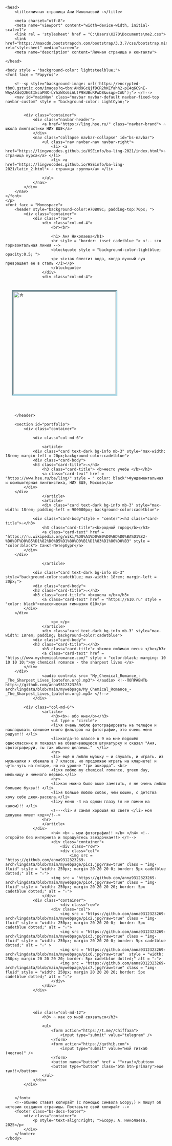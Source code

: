 
<!doctype html>

<html>



	<head>
		<title>личная страница Ани Николаевой ☆</title>
	 	
	 	<meta charset="utf-8">
	 	<meta name="viewport" content="width=device-width, initial-scale=1">
		<link rel = 'stylesheet' href = "C:\Users\X270\Documents\me2.css">  
		<link href="https://maxcdn.bootstrapcdn.com/bootstrap/3.3.7/css/bootstrap.min.css" rel="stylesheet" media="screen"> 
		<meta name="description" content="Личная страница и контакты">
		
	</head>
	
	<body style = "background-color: lightsteelblue;">
	<font face = "Papyrus">

		<!--<p style="background-image: url('https://encrypted-tbn0.gstatic.com/images?q=tbn:ANd9GcQjfDCR2hKEfahh2-pI4q6C9nE-WAyAXdsQJEGtIkcaPNX-LYhzWXs6iALtP9kUBuRPwD8&usqp=CAU');"> </!-->
		<nav id="mainNav" class="navbar navbar-default navbar-fixed-top navbar-custom" style = "background-color: LightCyan;">


			<div class="container"> 
				<div class="navbar-header"> 
					<a href="https://ling.hse.ru/" class="navbar-brand"> ☆ школа лингвистики НИУ ВШЭ</a> 
				</div> 
				<nav class="collapse navbar-collapse" id="bs-navbar"> 
					<ul class="nav navbar-nav navbar-right"> 
						<li> <a href="https://lingvocodes.github.io/HSEinfo/ba-ling-2021/index.html">☆ страница курса</a> </li> 
						<li> <a href="https://lingvocodes.github.io/HSEinfo/ba-ling-2021/latin_2.html"> ☆ страница группы</a> </li> 

					</ul>
				</nav> 
			</div>
		</nav>
	</font>
	</p>
	<font face = "Monospace">
		<header style="background-color:#70B09C; padding-top:70px; "> 
			<div class="container"> 
				<div class="row">
					<div class="col-md-4">
						<br><br>

						<h1> Аня Николаева</h1>
						<hr style = "border: inset cadetblue "> <!-- это горизонтальная линия -->
						<blockquote style = "background-color:lightblue; opacity:0.5; ">
						<p> <i>так блестит вода, когда лунный луч превращает ее в сталь </i></p>
						</blockquote>
					</div>
					<div class="col-md-4">
<!-- img - тег для вставки изображений. Мы использовали атрибут style, чтобы задать размер изображения и ширину рамки-->
<!-- Измените URL на URL вашей фотографии, а также настройте размер изображения -->
<img src="https://github.com/anna9312323269-arch/lingdata/blob/main/mywebpage/myphoto.jpg.jpg?raw=true" alt = "☆" class = "center" style="height:320px; margin:20px 20px 40px 20px; border: 5px lightblue inset; " >
					</div>
				</div>
			</div>
		
		</header>

<!-- часть страницы, которая под шапкой -->
		<section id="portfolio">
			<div class="container">

<!-- атрибут col-md-... говорит, что контент будет разделен на несколько столбцов, их ширина соотносится как 3 - 6 - 3 (Bootstrap использует воображаемую сетку из 12 равных по ширине колонок) -->
				<div class="col-md-6">

<!-- <article> не влияет на оформление, но помогает структурировать контент на осмысленые разделы -->
					<article>
				<div class="card text-dark bg-info mb-3" style="max-width: 18rem; margin-left = 20px;background-color:cadetblue">
				<div class="card-body">
				<h3 class="card-title">☆</h3>
					<h3 class="card-title"> <b>место учебы </b></h3>
					<a class="card-text" href = "https://www.hse.ru/ba/ling/" style = " color: black">Фундаментальная и компьютерная лингвистика, НИУ ВШЭ, Москва</a>
            </div>
		</div>
					</article>
					<article>
					<div class="card text-dark bg-info mb-3" style="max-width: 18rem; padding-left = 900000px; background-color:cadetblue">
					
				<div class="card-body"style = "center"><h3 class="card-title">☆</h3>
					<h3 class="card-title"><b>родной город</b></h3>
					<a class="card-text" href = "https://ru.wikipedia.org/wiki/%D0%A1%D0%B0%D0%BD%D0%BA%D1%82-%D0%9F%D0%B5%D1%82%D0%B5%D1%80%D0%B1%D1%83%D1%80%D0%B3" style = "color:black"> Санкт-Петербург</a>
            </div>
		</div>
		
					</article>
			
				<div class="card text-dark bg-info mb-3" style="background-color:cadetblue; max-width: 18rem; margin-left = 20px;">
				<div class="card-body">
				<h3 class="card-title">☆</h3>
				<h3 class="card-title"> <b>школа </b></h3>
					<a class="card-text" href = "https://610.ru" style = "color: black">классическая гимназия 610</a>
            </div>
		</div>
<!-- когда будете менять текст, не используйте бюрократических слов типа ГБОУ СОШ, ну пожаалуйста -->
						<p> </p>
					</article>
					<div class="card text-dark bg-info mb-3" style="max-width: 18rem; padding; background-color:cadetblue">
				<div class="card-body">
				<h3 class="card-title">☆</h3>
					<h3 class="card-title"> <b>моя любимая песня </b></h3>
					<a class="card-text" href = "https://www.mychemicalromance.com/" style = "color:black; marging: 10 10 10 10;">my chemical romance - the sharpest lives </a>
            </div>
		</div>
					<audio controls src= "My_Chemical_Romance_-_The_Sharpest_Lives_(patefon.org).mp3"> </audio> <!--ПОПРАВИТЬ https://github.com/anna9312323269-arch/lingdata/blob/main/mywebpage/My_Chemical_Romance_-_The_Sharpest_Lives_(patefon.org).mp3> </!-->
				</div>

			<div class="col-md-6">
					<article>
						<h3><b>☆ обо мне</b></h3>
						<ul type = "circle">
						<li>я очень люблю фотографировать на телефон и накладывать слишком много фильтров на фотографии, это очень меня радует!! </li>
						<li>когда-то классе в 9 ко мне подошёл одноклассник и показал на обваливающуюся штукатурку и сказал "Аня, сфотографируй, ты так обычно делаешь."  </li>
						<hr>
						<li> ещё я люблю музыку – и слушать, и играть. из музыкалки я сбежала в 7 классе, но продолжаю играть на кларнете! и чуть-чуть на гитаре, но на уровне "три аккорда". <br>
						<li>я люблю my chemical romance, green day, мельницу и немного нервно.</li>
						<hr>
						<li>как можно было выше заметить, я не очень люблю большие буквы!! </li>
						<li>я больше люблю собак, чем кошек, с детства хочу себе джек-рассела.</li>
						<li>у меня -4 на одном глазу (я не помню на каком)!! </li>
						<!---<li> я самая хорошая на свете </li> моя девушка пишет код></!-->
					<hr>	
					</article>
				</div>
						<h4> <b> ☆ мои фотографии!! </b> </h4> <!--откройте без интернета и порадуйтесь звездочкам!!> </!-->
						<div class="container">
							<div class="row">
							<div class="col">
								<img src = "https://github.com/anna9312323269-arch/lingdata/blob/main/mywebpage/pic1.jpg?raw=true" class = "img-fluid" style = "width: 250px; margin 20 20 20 0; border: 5px cadetblue dotted;" alt = "☆"> 
						<img src = "https://github.com/anna9312323269-arch/lingdata/blob/main/mywebpage/pic4.jpg?raw=true" class = "img-fluid" style = "width: 250px; margin 20 20 20 20; border: 5px cadetblue dotted;" alt = "☆">
					</div>
				<div class="container">
							<div class="row">	
						<div class="col"> 
							<img src = "https://github.com/anna9312323269-arch/lingdata/blob/main/mywebpage/pic2.jpg?raw=true" class = "img-fluid" style = "width: 250px; margin 20 20 20 0;  border: 5px cadetblue dotted;" alt = "☆"> 
							<img src = "https://github.com/anna9312323269-arch/lingdata/blob/main/mywebpage/pic3.jpg?raw=true" class = "img-fluid" style = "width: 250px; margin 20 20 20 0; border: 5px cadetblue dotted;" alt = "☆" >
							<img src = "https://github.com/anna9312323269-arch/lingdata/blob/main/mywebpage/pic6.jpg?raw=true"  style = "width: 250px; margin 20 20 20 20; border: 5px cadetblue dotted;" alt = "☆">
							<img src = "https://github.com/anna9312323269-arch/lingdata/blob/main/mywebpage/pic7.jpg?raw=true" class = "img-fluid" style = "width: 250px; margin 20 20 20 20; border: 5px cadetblue dotted;" alt = "☆">
						</div>
					</div>
				</div>
				
					
						
					
				<div class="col-md-12">
					<h3> ☆ как со мной связаться</h3>
<!-- тег <ul> - unordered list. Еще бывает тег <ol> -->
					<ul>
						<form action="https://t.me//Chiffaaa">
							<input type="submit" value="telegram" />
						</form>
						<form action="https://guthib.com">
							<input type="submit" value="мой гитхаб (честно)" />
						</form>
						<button name="button" href = "">тык!</button>
						<button type="button" class="btn btn-primary">еще тык!!</button>
					</ul>
				</div>
			</div>
			
			
		</font>
		<!--обычно ставят копирайт (с помощью символа &copy;) и пишут об истории создания страницы. Поставьте свой копирайт -->
		<footer class="bs-docs-footer"> 
			<div class="container"> 
				<p style="text-align:right; ">&copy; А. Николаева, 2025</p> 
			</div>
		</footer>
	</body>

</html>
